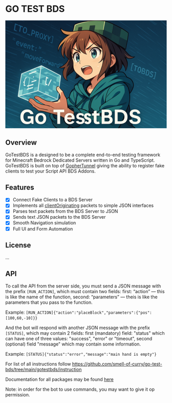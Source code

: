 # GO TEST BDS

![Logo](images/logo.png)

## Overview

GoTestBDS is a designed to be a complete end-to-end testing framework for Minecraft Bedrock Dedicated Servers written in Go and TypeScript. GoTestBDS is built on top of [GopherTunnel](https://github.com/Sandertv/gophertunnel) giving the ability to register fake clients to test your Script API BDS Addons.

## Features

- [x] Connect Fake Clients to a BDS Server
- [x] Implements all [clientOriginating](https://github.com/Sandertv/gophertunnel/blob/master/minecraft/protocol/packet/pool.go#L279) packets to simple JSON interfaces
- [x] Parses text packets from the BDS Server to JSON
- [x] Sends text JSON packets to the BDS Server
- [x] Smooth Navigation simulation
- [x] Full UI and Form Automation

## License

...

## API

To call the API from the server side, you must send a JSON message with the prefix `[RUN_ACTION]`, which must contain two fields:
first: “action” — this is like the name of the function,
second: “parameters” — theis is like the parameters that you pass to the function.

Example: `[RUN_ACTION]{"action":"placeBlock","parameters":{"pos":[100,60,-10]}}`

And the bot will respond with another JSON message with the prefix ```[STATUS]```, which may contain 2 fields:
first (mandatory) field: "status" which can have one of three values: "success", "error" or "timeout",
second (optional) field "message" which may contain some information.

Example: ```[STATUS]{"status":"error","message":"main hand is empty"}```

For list of all instructions follow https://github.com/smell-of-curry/go-test-bds/tree/main/gotestbds/instruction

Documentation for all packages may be found [here](https://pkg.go.dev/github.com/smell-of-curry/go-test-bds/gotestbds) 

Note: in order for the bot to use commands, you may want to give it op permission.